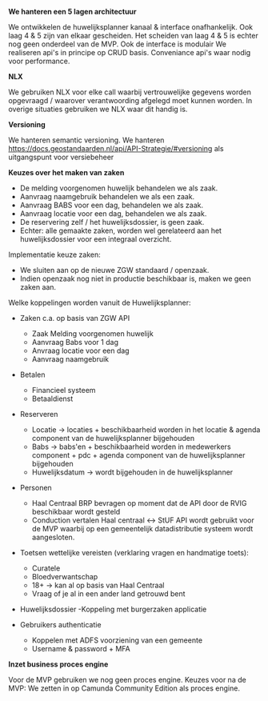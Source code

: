 
**We hanteren een 5 lagen architectuur**

We ontwikkelen de huwelijksplanner kanaal & interface onafhankelijk. Ook laag 4 & 5 zijn van elkaar gescheiden. Het scheiden van laag 4 & 5 is echter nog geen onderdeel van de MVP.
Ook de interface is modulair 
We realiseren api's in principe op CRUD basis. Conveniance api's waar nodig voor performance.


**NLX**

We gebruiken NLX voor elke call waarbij vertrouwelijke gegevens worden opgevraagd / waarover verantwoording afgelegd moet kunnen worden. In overige situaties gebruiken we NLX waar dit handig is.

**Versioning**

We hanteren semantic versioning. 
We hanteren https://docs.geostandaarden.nl/api/API-Strategie/#versioning  als uitgangspunt voor versiebeheer


**Keuzes over het maken van zaken**

- De melding voorgenomen huwelijk behandelen we als zaak.
- Aanvraag naamgebruik behandelen we als een zaak.
- Aanvraag BABS voor een dag, behandelen we als zaak.
- Aanvraag locatie voor een dag, behandelen we als zaak.
- De reservering zelf / het huwelijksdossier, is geen zaak.
- Echter: alle gemaakte zaken, worden wel gerelateerd aan het huwelijksdossier voor een integraal overzicht.

Implementatie keuze zaken:
- We sluiten aan op de nieuwe ZGW standaard / openzaak.
- Indien openzaak nog niet in productie beschikbaar is, maken we geen zaken aan.

Welke koppelingen worden vanuit de Huwelijksplanner:
- Zaken c.a. op basis van ZGW API
	- Zaak Melding voorgenomen huwelijk
	- Aanvraag Babs voor 1 dag
	- Anvraag locatie voor een dag
	- Aanvraag naamgebruik
- Betalen
	- Financieel systeem
	- Betaaldienst
- Reserveren
	- Locatie -> locaties + beschikbaarheid worden in het locatie & agenda component van de huwelijksplanner bijgehouden
	- Babs -> babs'en + beschikbaarheid worden in medewerkers component + pdc + agenda component van de huwelijksplanner bijgehouden
	- Huwelijksdatum -> wordt bijgehouden in de huwelijksplanner
- Personen
	- Haal Centraal BRP bevragen op moment dat de API door de RVIG beschikbaar wordt gesteld
	- Conduction vertalen Haal centraal <-> StUF  API wordt gebruikt voor de MVP waarbij op een gemeentelijk datadistributie systeem wordt aangesloten.
- Toetsen wettelijke vereisten (verklaring vragen en handmatige toets):
	- Curatele
	- Bloedverwantschap
	- 18+  -> kan al op basis van Haal Centraal
	- Vraag of je al in een ander land getrouwd bent
- Huwelijksdossier
	-Koppeling met burgerzaken applicatie

- Gebruikers authenticatie
	- Koppelen met ADFS voorziening van een gemeente
	- Username & password + MFA
	
**Inzet business proces engine**

Voor de MVP gebruiken we nog geen proces engine. Keuzes voor na de MVP:
We zetten in op Camunda Community Edition als proces engine.
